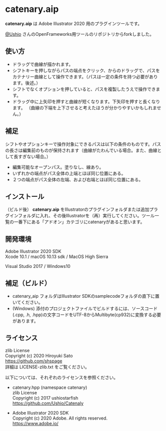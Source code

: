 # catenary.aip

__catenary.aip__ は Adobe Illustrator 2020 用のプラグインツールです。

[@Ushio](https://github.com/Ushio) さんのOpenFrameworks用ツールのリポジトリからforkしました。

## 使い方

* ドラッグで曲線が描かれます。
* シフトキーを押しながらパスの端点をクリック、からのドラッグで、パスをカテナリー曲線として操作できます。（パスは一定の条件を持つ必要があります。後述。）
* シフトでなくオプションを押していると、パスを複製したうえで操作できます。
* ドラッグ中に上矢印を押すと曲線が短くなります。下矢印を押すと長くなります。 （曲線の下端を上下させると考えたほうが分かりやすいかもしれません。）

## 補足

シフトやオプションキーで操作対象にできるパスは以下の条件のものです。パスの長さは編集前のものが保持されます（曲線がたわんでいる場合。また、曲線として長すぎない場合。）

* 編集可能なオープンパス。塗りなし、線あり。
* いずれかの端点がパス全体の上端とほぼ同じ位置にある。
* ２つの端点がパス全体の左端、および右端とほぼ同じ位置にある。

## インストール

（ビルド後）
__catenary.aip__ をIllustratorのプラグインフォルダまたは追加プラグインフォルダに入れ、その後Illustratorを（再）実行してください。ツール一覧の一番下にある「アドオン」カテゴリにcatenaryがあると思います。

## 開発環境

Adobe Illustrator 2020 SDK  
Xcode 10.1 / macOS 10.13 sdk / MacOS High Sierra

Visual Studio 2017 / Windows10

## 補足（ビルド）
<!-- ソースコードは https://github.com/shspage/catenary_aip にあります。ビルドする際は以下をご一読ください。-->
* catenary_aip フォルダはIllustrator SDKのsamplecodeフォルダの直下に置いてください。
* (Windows) 添付のプロジェクトファイルでビルドするには、ソースコード(.cpp, .h, .hpp)の文字コードをUTF-8からMultibyte(cp932)に変換する必要があります。

## ライセンス

zlib License  
Copyright (c) 2020 Hiroyuki Sato  
https://github.com/shspage  
詳細は LICENSE-zlib.txt をご覧ください。


以下については、それぞれのライセンスを参照ください。

* catenary.hpp (namespace catenary)  
zlib License  
Copyright (c) 2017 ushiostarfish  
https://github.com/Ushio/Catenaly

* Adobe Illustrator 2020 SDK  
Copyright (c) 2020 Adobe. All rights reserved.  
https://www.adobe.io/


